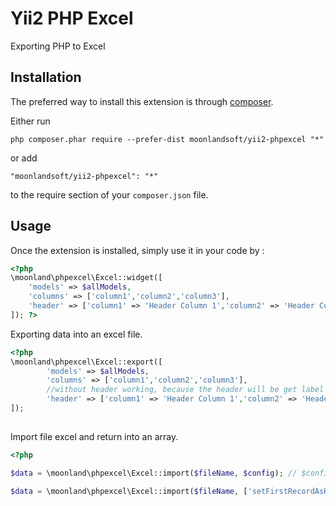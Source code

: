 Yii2 PHP Excel
==============
Exporting PHP to Excel

Installation
------------

The preferred way to install this extension is through [composer](http://getcomposer.org/download/).

Either run

```
php composer.phar require --prefer-dist moonlandsoft/yii2-phpexcel "*"
```

or add

```
"moonlandsoft/yii2-phpexcel": "*"
```

to the require section of your `composer.json` file.


Usage
-----

Once the extension is installed, simply use it in your code by  :

```php
<?php
\moonland\phpexcel\Excel::widget([
	'models' => $allModels,
	'columns' => ['column1','column2','column3'],
	'header' => ['column1' => 'Header Column 1','column2' => 'Header Column 2', 'column3' => 'Header Column 3'],
]); ?>
```
Exporting data into an excel file.

```php
<?php
\moonland\phpexcel\Excel::export([
 		'models' => $allModels,
 		'columns' => ['column1','column2','column3'],
 		//without header working, because the header will be get label from attribute label.
 		'header' => ['column1' => 'Header Column 1','column2' => 'Header Column 2', 'column3' => 'Header Column 3'],
]);
 
```

Import file excel and return into an array.
```php
<?php

$data = \moonland\phpexcel\Excel::import($fileName, $config); // $config is an optional

$data = \moonland\phpexcel\Excel::import($fileName, ['setFirstRecordAsKeys' => true]);

```